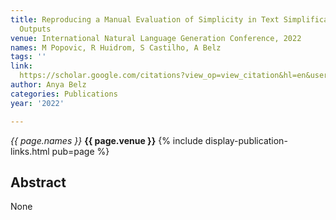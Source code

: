 ```yaml
---
title: Reproducing a Manual Evaluation of Simplicity in Text Simplification System
  Outputs
venue: International Natural Language Generation Conference, 2022
names: M Popovic, R Huidrom, S Castilho, A Belz
tags: ''
link: 
  https://scholar.google.com/citations?view_op=view_citation&hl=en&user=trwwiW4AAAAJ&pagesize=100&sortby=pubdate&citation_for_view=trwwiW4AAAAJ:dQ2og3OwTAUC
author: Anya Belz
categories: Publications
year: '2022'

---
```


*{{ page.names }}*
**{{ page.venue }}**
{% include display-publication-links.html pub=page %}
## Abstract

None